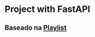 # Project with FastAPI

## Baseado na [Playlist](https://www.youtube.com/playlist?list=PLpdAy0tYrnKy3TvpCT-x7kGqMQ5grk1Xq)
